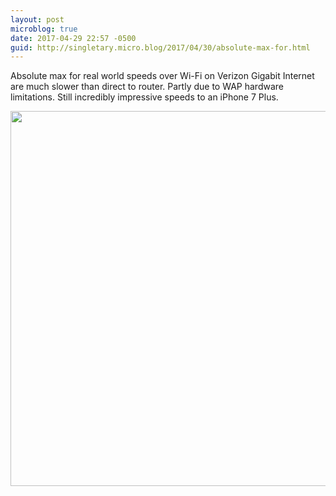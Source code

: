 ```yaml
---
layout: post
microblog: true
date: 2017-04-29 22:57 -0500
guid: http://singletary.micro.blog/2017/04/30/absolute-max-for.html
---
```

Absolute max for real world speeds over Wi-Fi on Verizon Gigabit Internet are much slower than direct to router. Partly due to WAP hardware limitations. Still incredibly impressive speeds to an iPhone 7 Plus.

<img src="/uploads/2017/93b57a6a33.jpg" width="600" height="600" style="height: auto" />
